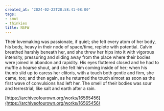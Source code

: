 ```yaml
---
created_at: "2024-02-22T20:58:41-08:00"
tags:
- smut
- thinkies
title: NSFW
---
```


Their lovemaking was passionate, if quiet; she felt every atom of her body, his body, heavy in their node of space/time, replete with potential. Calvin breathed harshly beneath her, and she threw her hips into it with vigorous intensity, pressuring and sliding away from the place where their bodies were joined in abandon and rapidity. His eyes fluttered closed and he had to muffle a hoarse shout, and she felt him coming inside of her; when his thumb slid up to caress her clitoris, with a touch both gentle and firm, she came, too; and then again, as he returned the touch almost as soon as the first wave of convulsions had left her. The smell of their bodies was sour and terrestrial, like salt and earth after a rain.

[https://archiveofourown.org/works/16565456](https://archiveofourown.org/works/16565456)
